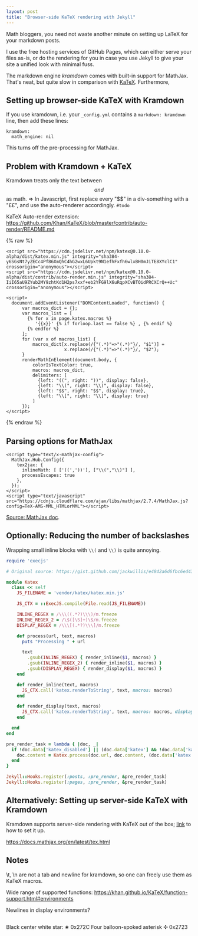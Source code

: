 ```yaml
---
layout: post
title: "Browser-side KaTeX rendering with Jekyll"
---
```


Math bloggers, you need not waste another minute on setting up LaTeX for your markdown posts.

I use the free hosting services of GitHub Pages, which can either serve your files as-is, or do the rendering for you in case you use Jekyll to give your site a unified look with minimal fuss.

The markdown engine _kramdown_ comes with built-in support for MathJax. That's neat, but quite slow in comparison with [KaTeX](https://khan.github.io/KaTeX/). Furthermore,

## Setting up browser-side KaTeX with Kramdown

If you use kramdown, i.e. your `_config.yml` contains a `markdown: kramdown` line, then add these lines:

```
kramdown:
  math_engine: nil
```

This turns off the pre-processing for MathJax.

## Problem with Kramdown + KaTeX

Kramdown treats only the text between $$ and $$ as math. ⇒ In Javascript, first replace every "$$" in a div-something with a "££", and use the auto-renderer accordingly. `#todo`


KaTeX Auto-render extension:
https://github.com/Khan/KaTeX/blob/master/contrib/auto-render/README.md

{% raw %}
```
<script src="https://cdn.jsdelivr.net/npm/katex@0.10.0-alpha/dist/katex.min.js" integrity="sha384-y6SGsNt7yZECc4Pf86XmQhC4hG2wxL6Upkt9N1efhFxfh6wlxBH0mJiTE8XYclC1" crossorigin="anonymous"></script>
<script src="https://cdn.jsdelivr.net/npm/katex@0.10.0-alpha/dist/contrib/auto-render.min.js" integrity="sha384-IiI65aU9ZYub2MY9zhtKd1H2ps7xxf+eb2YFG9lX6uRqpXCvBTOidPRCXCrQ++Uc" crossorigin="anonymous"></script>

<script>
  document.addEventListener("DOMContentLoaded", function() {
      var macros_dict = {};
      var macros_list = [
        {% for x in page.katex.macros %}
           '{{x}}' {% if forloop.last == false %} , {% endif %}
        {% endfor %}
      ];
      for (var x of macros_list) {
          macros_dict[x.replace(/{"(.*)"=>"(.*)"}/, "$1")] =
                      x.replace(/{"(.*)"=>"(.*)"}/, "$2");
      }
      renderMathInElement(document.body, {
          colorIsTextColor: true,
          macros: macros_dict,
          delimiters: [
            {left: "((", right: "))", display: false},
            {left: "\\(", right: "\\)", display: false},
            {left: "$$", right: "$$", display: true},
            {left: "\\[", right: "\\]", display: true}
          ]
      });
</script>
```
{% endraw %}

## Parsing options for MathJax

```
<script type="text/x-mathjax-config">
  MathJax.Hub.Config({
    tex2jax: {
      inlineMath: [ ['((','))'], ["\\(","\\)"] ],
      processEscapes: true
    },
  });
</script>
<script type="text/javascript" src="https://cdnjs.cloudflare.com/ajax/libs/mathjax/2.7.4/MathJax.js?config=TeX-AMS-MML_HTMLorMML"></script>
```

[Source: MathJax doc](https://docs.mathjax.org/en/latest/configuration.html).

## Optionally: Reducing the number of backslashes

Wrapping small inline blocks with `\\(` and `\\)` is quite annoying.

```ruby
require 'execjs'

# Original source: https://gist.github.com/jackwillis/e4842a6d6fbc6ed438e813d2d2753eb8

module Katex
  class << self
    JS_FILENAME = 'vendor/katex/katex.min.js'

    JS_CTX = ::ExecJS.compile(File.read(JS_FILENAME))

    INLINE_REGEX = /\\\((.*?)\\\)/m.freeze
    INLINE_REGEX_2 = /\$([\S]+)\$/m.freeze
    DISPLAY_REGEX = /\\\[(.*?)\\\]/m.freeze

    def process(url, text, macros)
      puts "Processing " + url

      text
        .gsub(INLINE_REGEX) { render_inline($1, macros) }
        .gsub(INLINE_REGEX_2) { render_inline($1, macros) }
        .gsub(DISPLAY_REGEX) { render_display($1, macros) }
    end

    def render_inline(text, macros)
      JS_CTX.call('katex.renderToString', text, macros: macros)
    end

    def render_display(text, macros)
      JS_CTX.call('katex.renderToString', text, macros: macros, displayMode: true)
    end

  end
end

pre_render_task = lambda { |doc, _|
  if !doc.data['katex_disabled'] || (doc.data['katex'] && !doc.data['katex']['disabled'])
    doc.content = Katex.process(doc.url, doc.content, (doc.data['katex'] && doc.data['katex']['macros']) || [])
  end
}

Jekyll::Hooks.register(:posts, :pre_render, &pre_render_task)
Jekyll::Hooks.register(:pages, :pre_render, &pre_render_task)
```

## Alternatively: Setting up server-side KaTeX with Kramdown

Kramdown supports server-side rendering with KaTeX out of the box; [link](https://kramdown.gettalong.org/math_engine/katex.html) to how to set it up.

https://docs.mathjax.org/en/latest/tex.html

## Notes

\t, \n are not a tab and newline for kramdown, so one can freely use them as KaTeX macros.

Wide range of supported functions:
https://khan.github.io/KaTeX/function-support.html#environments

Newlines in display environments?

##

Black center white star: ✬ 0x272C
Four balloon-spoked asterisk ✣ 0x2723

